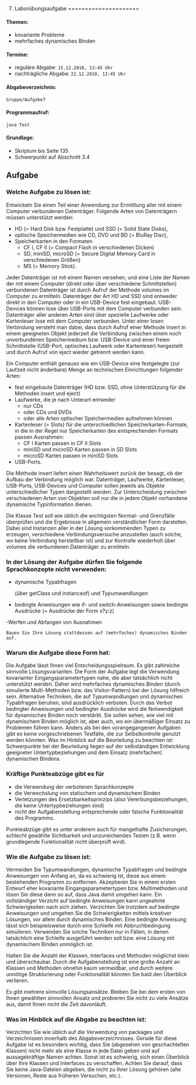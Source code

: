 7. Laborübungsaufgabe
=====================

#### Themen:
- kovariante Probleme
- mehrfaches dynamisches Binden

#### Termine:
- reguläre Abgabe: `15.12.2010, 13:45 Uhr`
- nachträgliche Abgabe: `22.12.2010, 13:45 Uhr`

#### Abgabeverzeichnis:
`Gruppe/Aufgabe7`

#### Programmaufruf:
    
    java Test

#### Grundlage:

- Skriptum bis Seite 135
- Schwerpunkt auf Abschnitt 3.4

## Aufgabe

### Welche Aufgabe zu lösen ist:

Entwickeln Sie einen Teil einer Anwendung zur Ermittlung aller mit einem Computer verbundenen Datenträger. Folgende Arten von Datenträgern müssen unterstützt werden:

- HD (= Hard Disk bzw. Festplatte) und SSD (= Solid State Disks),
- optische Speichermedien wie CD, DVD und BD (= BluRay Disc),
- Speicherkarten in den Formaten
    - CF I, CF II (= Compact Flash in verschiedenen Dicken)
    - SD, miniSD, microSD (= Secure Digital Memory Card in verschiedenen Größen)
    - MS (= Memory Stick).

Jeder Datenträger ist mit einem Namen versehen, und eine Liste der Namen der mit einem Computer (direkt oder über verschiedene Schnittstellen) verbundenen Datenträger ist durch Aufruf der Methode volumes im Computer zu ermitteln.
Datenträger der Art HD und SSD sind entweder direkt in den Computer oder in ein USB-Device fest eingebaut. USB-Devices können lose über USB-Ports mit dem Computer verbunden sein. Datenträger aller anderen Arten sind über spezielle Laufwerke oder Kartenleser lose mit dem Computer verbunden. Unter einer losen Verbindung versteht man dabei, dass durch Aufruf einer Methode insert in einem geeigneten Objekt jederzeit die Verbindung zwischen einem noch unverbundenen Speichermedium bzw. USB-Device und einer freien Schnittstelle (USB-Port, optisches Laufwerk oder Kartenleser) hergestellt und durch Aufruf von eject wieder getrennt werden kann.

Ein Computer enthält genauso wie ein USB-Device eine festgelegte (zur Laufzeit nicht änderbare) Menge an technischen Einrichtungen folgender Arten:

- fest eingebaute Datenträger (HD bzw. SSD, ohne Unterstützung für die Methoden insert und eject)
- Laufwerke, die je nach Unterart entweder 
    - nur CDs 
    - oder CDs und DVDs
    - oder alle Arten optischer Speichermedien
    aufnehmen können
- Kartenleser (= Slots) für die unterschiedlichen Speicherkarten-Formate, in die in der Regel nur Speicherkarten des entsprechenden Formats passen 
    Ausnahmen: 
    - CF I Karten passen in CF II Slots
    - miniSD und microSD Karten passen in SD Slots
    - microSD Karten passen in miniSD Slots
- USB-Ports.

Die Methode insert liefert einen Wahrheitswert zurück der besagt, ob der Aufbau der Verbindung möglich war.
Datenträger, Laufwerke, Kartenleser, USB-Ports, USB-Devices und Computer sollen jeweils als Objekte unterschiedlicher Typen dargestellt werden. Zur Unterscheidung zwischen verschiedenen Arten von Objekten soll nur die in jedem Objekt vorhandene dynamische Typinformation dienen.

Die Klasse Test soll wie üblich die wichtigsten Normal- und Grenzfälle überprüfen und die Ergebnisse in allgemein verständlicher Form darstellen. Dabei sind Instanzen aller in der Lösung vorkommenden Typen zu erzeugen, verschiedene Verbindungsversuche anzustellen (auch solche, wo keine Verbindung herstellbar ist) und zur Kontrolle wiederholt über volumes die verbundenen Datenträger zu ermitteln.

### In der Lösung der Aufgabe dürfen Sie folgende Sprachkonzepte nicht verwenden:

- dynamische Typabfragen

    (über getClass und instanceof) und Typumwandlungen

- bedingte Anweisungen wie if- und switch-Anweisungen sowie bedingte Ausdrücke (= Ausdrücke der Form x?y:z)

-Werfen und Abfangen von Ausnahmen

    Bauen Sie Ihre Lösung stattdessen auf (mehrfaches) dynamisches Binden auf.

### Warum die Aufgabe diese Form hat:

Die Aufgabe lässt Ihnen viel Entscheidungsspielraum. Es gibt zahlreiche sinnvolle Lösungsvarianten. Die Form der Aufgabe legt die Verwendung kovarianter Eingangsparametertypen nahe, die aber tatsächlich nicht unterstützt werden. Daher wird mehrfaches dynamisches Binden (durch simulierte Multi-Methoden bzw. das Visitor-Pattern) bei der Lösung hilfreich sein. Alternative Techniken, die auf Typumwandlungen und dynamischen Typabfragen beruhen, sind ausdrücklich verboten. Durch das Verbot bedingter Anweisungen und bedingter Ausdrücke wird die Notwendigkeit für dynamisches Binden noch verstärkt. Sie sollen sehen, wie viel mit dynamischem Binden möglich ist, aber auch, wo ein übermäßiger Einsatz zu Problemen führen kann. Anders als bei den vorangegangenen Aufgaben gibt es keine vorgeschriebenen Testfälle, die zur Selbstkontrolle genutzt werden könnten.
Was im Hinblick auf die Beurteilung zu beachten ist:
Schwerpunkte bei der Beurteilung liegen auf der selbständigen Entwicklung geeigneter Untertypbeziehungen und dem Einsatz (mehrfachen) dynamischen Bindens.

### Kräftige Punkteabzüge gibt es für

- die Verwendung der verbotenen Sprachkonzepte
- die Verwechslung von statischem und dynamischem Binden
- Verletzungen des Ersetzbarkeitsprinzips (also Vererbungsbeziehungen, die keine Untertypbeziehungen sind)
- nicht der Aufgabenstellung entsprechende oder falsche Funktionalität des Programms.

Punkteabzüge gibt es unter anderem auch für mangelhafte Zusicherungen, schlecht gewählte Sichtbarkeit und unzureichendes Testen (z.B. wenn grundlegende Funktionalität nicht überprüft wird).

### Wie die Aufgabe zu lösen ist:

Vermeiden Sie Typumwandlungen, dynamische Typabfragen und bedingte Anweisungen von Anfang an, da es schwierig ist, diese aus einem bestehenden Programm zu entfernen. Akzeptieren Sie in einem ersten Entwurf eher kovariante Eingangsparametertypen bzw. Multimethoden und lösen Sie diese dann so auf, dass Java damit umgehen kann.
Ein vollständiger Verzicht auf bedingte Anweisungen kann ungeahnte Schwierigkeiten nach sich ziehen. Verzichten Sie trotzdem auf bedingte Anweisungen und umgehen Sie die Schwierigkeiten mittels kreativer Lösungen, vor allem durch dynamisches Binden. Eine bedingte Anweisung lässt sich beispielsweise durch eine Schleife mit Abbruchbedingung simulieren. Verwenden Sie solche Techniken nur in Fällen, in denen tatsächlich eine Schleife ausgeführt werden soll bzw. eine Lösung mit dynamischem Binden unmöglich ist.

Halten Sie die Anzahl der Klassen, Interfaces und Methoden möglichst klein und überschaubar. Durch die Aufgabenstellung ist eine große Anzahl an Klassen und Methoden ohnehin kaum vermeidbar, und durch weitere unnötige Strukturierung oder Funktionalität könnten Sie bald den Überblick verlieren.

Es gibt mehrere sinnvolle Lösungsansätze. Bleiben Sie bei dem ersten von Ihnen gewählten sinnvollen Ansatz und probieren Sie nicht zu viele Ansätze aus, damit Ihnen nicht die Zeit davonläuft.

### Was im Hinblick auf die Abgabe zu beachten ist:
Verzichten Sie wie üblich auf die Verwendung von packages und Verzeichnissen innerhalb des Abgabeverzeichnisses. Gerade für diese Aufgabe ist es besonders wichtig, dass Sie (abgesehen von geschachtelten Klassen) nicht mehr als eine Klasse in jede Datei geben und auf aussagekräftige Namen achten. Sonst ist es schwierig, sich einen Überblick über Ihre Klassen und Interfaces zu verschaffen. Achten Sie darauf, dass Sie keine Java-Dateien abgeben, die nicht zu Ihrer Lösung gehören (alte Versionen, Reste aus früheren Versuchen, etc.).